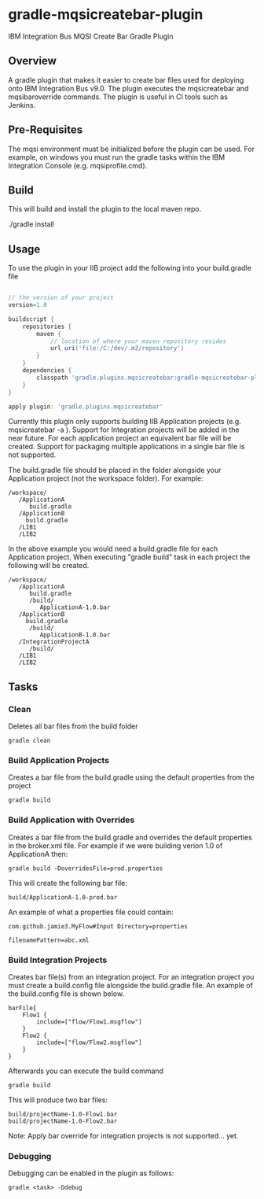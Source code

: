 # gradle-mqsicreatebar-plugin
IBM Integration Bus MQSI Create Bar Gradle Plugin

Overview
--------

A gradle plugin that makes it easier to create bar files used for deploying onto IBM Integration Bus v9.0. The plugin executes the mqsicreatebar and mqsibaroverride commands. The plugin is useful in CI tools such as Jenkins.

Pre-Requisites
--------------

The mqsi environment must be initialized before the plugin can be used. For example, on windows you must run the gradle tasks within the IBM Integration Console (e.g. mqsiprofile.cmd).

Build
-----

This will build and install the plugin to the local maven repo.

./gradle install

Usage
-----

To use the plugin in your IIB project add the following into your build.gradle file

```groovy

// the version of your project
version=1.0

buildscript {
	repositories {
        maven {
			// location of where your maven repository resides
			url uri('file:/C:/dev/.m2/repository')	
        }
    }
    dependencies {
        classpath 'gradle.plugins.mqsicreatebar:gradle-mqsicreatebar-plugin:1.0'
    }
}

apply plugin: 'gradle.plugins.mqsicreatebar'
```

Currently this plugin only supports building IIB Application projects (e.g. mqsicreatebar -a <applicationName>). Support for Integration projects will be added in the near future. For each application project an equivalent bar file will be created. Support for packaging multiple applications in a single bar file is not supported.

The build.gradle file should be placed in the folder alongside your Application project (not the workspace folder). For example:

```
/workspace/
   /ApplicationA
      build.gradle
   /ApplicationB
     build.gradle
   /LIB1
   /LIB2
```   
   
In the above example you would need a build.gradle file for each Application project. When executing "gradle build" task in each project the following will be created.

```
/workspace/
   /ApplicationA
      build.gradle
      /build/
         ApplicationA-1.0.bar
   /ApplicationB
     build.gradle
      /build/
         ApplicationB-1.0.bar
   /IntegrationProjectA
      /build/
   /LIB1
   /LIB2
```

Tasks
-----

### Clean ###
Deletes all bar files from the build folder

```
gradle clean
```

### Build Application Projects ###
Creates a bar file from the build.gradle using the default properties from the project

```
gradle build
```

### Build Application with Overrides ###
Creates a bar file from the build.gradle and overrides the default properties in the broker.xml file. For example if we were building verion 1.0 of ApplicationA then:

```
gradle build -DoverridesFile=prod.properties
```

This will create the following bar file:

```
build/ApplicationA-1.0-prod.bar
```

An example of what a properties file could contain:

```
com.github.jamie3.MyFlow#Input Directory=properties

filenamePattern=abc.xml

```

### Build Integration Projects ###
Creates bar file(s) from an integration project. For an integration project you must create a build.config file alongside the build.gradle file. An example of the build.config file is shown below.

```
barFile{
	Flow1 {
		include=["flow/Flow1.msgflow"]
	}
	Flow2 {
		include=["flow/Flow2.msgflow"]
	}
}
```

Afterwards you can execute the build command

```
gradle build
```

This will produce two bar files: 

```
build/projectName-1.0-Flow1.bar
build/projectName-1.0-Flow2.bar
```

Note: Apply bar override for integration projects is not supported... yet.


### Debugging ###
Debugging can be enabled in the plugin as follows:


```
gradle <task> -Ddebug

```


